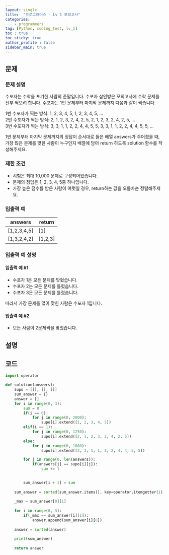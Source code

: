 ```yaml
---
layout: single
title:  "프로그래머스 - Lv 1 모의고사"
categories: 
    - programmers
tag: [Python, coding_test, lv_1]
toc : true
toc_sticky: true
author_profile : false
sidebar_main: true
---
```


문제
-----

### 문제 설명

수포자는 수학을 포기한 사람의 준말입니다. 수포자 삼인방은 모의고사에 수학 문제를 전부 찍으려 합니다. 수포자는 1번 문제부터 마지막 문제까지 다음과 같이 찍습니다.

1번 수포자가 찍는 방식: 1, 2, 3, 4, 5, 1, 2, 3, 4, 5, ...   
2번 수포자가 찍는 방식: 2, 1, 2, 3, 2, 4, 2, 5, 2, 1, 2, 3, 2, 4, 2, 5, ...   
3번 수포자가 찍는 방식: 3, 3, 1, 1, 2, 2, 4, 4, 5, 5, 3, 3, 1, 1, 2, 2, 4, 4, 5, 5, ...   

1번 문제부터 마지막 문제까지의 정답이 순서대로 들은 배열 answers가 주어졌을 때, 가장 많은 문제를 맞힌 사람이 누구인지 배열에 담아 return 하도록 solution 함수를 작성해주세요.

### 제한 조건

- 시험은 최대 10,000 문제로 구성되어있습니다.
- 문제의 정답은 1, 2, 3, 4, 5중 하나입니다.
- 가장 높은 점수를 받은 사람이 여럿일 경우, return하는 값을 오름차순 정렬해주세요.

### 입출력 예

|answers|return|
|---|---|
|[1,2,3,4,5]|[1]|
|[1,3,2,4,2]|[1,2,3]|

### 입출력 예 설명

#### 입출력 예 #1

- 수포자 1은 모든 문제를 맞혔습니다.
- 수포자 2는 모든 문제를 틀렸습니다.
- 수포자 3은 모든 문제를 틀렸습니다.

따라서 가장 문제를 많이 맞힌 사람은 수포자 1입니다.

#### 입출력 예 #2

- 모든 사람이 2문제씩을 맞췄습니다.

설명
------

코드
------

``` python
import operator

def solution(answers):
    supo = [[], [], []]
    sum_answer = {}
    answer = []
    for i in range(0, 3):
        sum = 0
        if(i == 0):
            for j in range(0, 2000):
                supo[i].extend([1, 2, 3, 4, 5])
        elif(i == 1):
            for j in range(0, 1250):
                supo[i].extend([2, 1, 2, 3, 2, 4, 2, 5])
        else:
            for j in range(0, 1000):
                supo[i].extend([3, 3, 1, 1, 2, 2, 4, 4, 5, 5])

        for j in range(0, len(answers)):
            if(answers[j] == supo[i][j]):
                sum += 1

                
        sum_answer[i + 1] = sum
            
    sum_answer = sorted(sum_answer.items(), key=operator.itemgetter(1), reverse=True )
    
    _max = sum_answer[0][1]
    
    for i in range(0, 3):
        if(_max == sum_answer[i][1]):
            answer.append(sum_answer[i][0])
    
    answer = sorted(answer)
    
    print(sum_answer)
            
    return answer
```